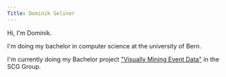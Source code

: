 ```yaml
---
Title: Dominik Seliner
---
```


Hi, I'm Dominik.

I'm doing my bachelor in computer science at the university of Bern.

I'm currently doing my Bachelor project ["Visually Mining Event Data"](http://scg.unibe.ch/wiki/projects/mastersbachelorsprojects/Mining-event-data) in the SCG Group.
